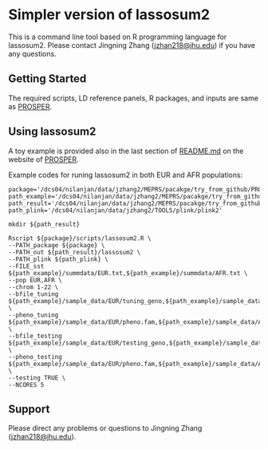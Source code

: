 # Simpler version of lassosum2

This is a command line tool based on R programming language for lassosum2. Please contact Jingning Zhang (jzhan218@jhu.edu) if you have any questions.


## Getting Started

The required scripts, LD reference panels, R packages, and inputs are same as [PROSPER]( https://github.com/Jingning-Zhang/PROSPER ). 

## Using lassosum2

A toy example is provided also in the last section of [README.md](https://github.com/Jingning-Zhang/PROSPER/blob/main/README.md) on the website of [PROSPER]( https://github.com/Jingning-Zhang/PROSPER).

Example codes for runing lassosum2 in both EUR and AFR populations:

```
package='/dcs04/nilanjan/data/jzhang2/MEPRS/pacakge/try_from_github/PROSPER'
path_example='/dcs04/nilanjan/data/jzhang2/MEPRS/pacakge/try_from_github/PROSPER/example/'
path_result='/dcs04/nilanjan/data/jzhang2/MEPRS/pacakge/try_from_github/PROSPER/PROSPER_example_results/'
path_plink='/dcs04/nilanjan/data/jzhang2/TOOLS/plink/plink2'

mkdir ${path_result}

Rscript ${package}/scripts/lassosum2.R \
--PATH_package ${package} \
--PATH_out ${path_result}/lassosum2 \
--PATH_plink ${path_plink} \
--FILE_sst ${path_example}/summdata/EUR.txt,${path_example}/summdata/AFR.txt \
--pop EUR,AFR \
--chrom 1-22 \
--bfile_tuning ${path_example}/sample_data/EUR/tuning_geno,${path_example}/sample_data/AFR/tuning_geno \
--pheno_tuning ${path_example}/sample_data/EUR/pheno.fam,${path_example}/sample_data/AFR/pheno.fam \
--bfile_testing ${path_example}/sample_data/EUR/testing_geno,${path_example}/sample_data/AFR/testing_geno \
--pheno_testing ${path_example}/sample_data/EUR/pheno.fam,${path_example}/sample_data/AFR/pheno.fam \
--testing TRUE \
--NCORES 5

```


<!-- 

```
directory = '/dcs04/nilanjan/data/jzhang2/PRS-epr'
target_pop = 'AFR'
path_out = '/dcs04/nilanjan/data/jzhang2/example/PRS-epr'
path_sumdata = '/dcs04/nilanjan/data/jzhang2/example/summdata'
path_lassosum2 = '/dcs04/nilanjan/data/jzhang2/example/lassosum2'
path_plink = '/dcs04/nilanjan/data/jzhang2/TOOLS/plink/plink2'
path_geno = '/dcs04/nilanjan/data/jzhang2/UKBB/genotype'
path_pheno = '/dcs04/nilanjan/data/jzhang2/UKBB/phenotype'
path_covar = '/dcs04/nilanjan/data/jzhang2/UKBB/covariate'


Rscript ${directory}/scripts/PRS-epr.R \
--PATH_package ${directory} \
--PATH_out ${path_out} \
--FILE_sst ${path_sumdata}/EUR.txt,${path_sumdata}/AFR.txt,${path_sumdata}/AMR.txt \
--pop EUR,AFR,AMR \
--lassosum_param ${path_lassosum2}/EUR/optimal_param.txt,${path_lassosum2}/AFR/optimal_param.txt,${path_lassosum2}/AMR/optimal_param.txt \
--chrom 1-22 \
--Ll 10 \
--Lc 10 \
--verbose 1 \
--NCORES 22 

Rscript ${directory}/scripts/tuning_testing.R \
--PATH_plink ${path_plink} \
--PATH_out ${path_out} \
--prefix ${target_pop} \
--testing T \
--bfile_tuning ${path_geno}/${target_pop}/allchrom_tuning \
--pheno_tuning ${path_pheno}/${target_pop}/tuning.txt \
--covar_tuning ${path_covar}/${target_pop}/tuning.txt \
--bfile_testing ${path_geno}/${target_pop}/allchrom_testing \
--pheno_testing ${path_pheno}/${target_pop}/testing.txt \
--covar_testing ${path_covar}/${target_pop}/testing.txt \
--NCORES 50
```

 - **PATH_package** (required): Full path to the directory mentioned above that contains: 1. a folder scripts downloaded from github 2. LD reference panels downloaded from Google Drive.

 - **PATH_plink** (required): Full path to plink2 executable

 - **PATH_out** (required): Full path to the directory for output results

 - **FILE_sst** (required): Full path and the file name of the GWAS summary statistics from multiple populations, separated by comma. An example of the format
```
    rsid           chr     a1     a0    beta       beta_se    n_eff
    rs3131972      1       G      A     0.00235    0.01269    15000
    rs3131969      1       G      A     -0.01228   0.01206    15000
    rs1048488      1       T      C     0.00989    0.01162    15000

```
Required columns in the files:
  1. rsid: SNP ID in the format of rsXXXX.
  2. chr: chromosome number in the format of 1,2,...,22.
  3. beta: SNP effect. Note that for binary traits, beta is the coefficient in logistic regression, i.e. log(OR). 
  4. beta_se: Standard error of beta.
  5. a1: effective allele (counted allele in regression).
  6. a0: alternative allele (non-A1 allele).
  7. n_eff: Sample size per variant. Note that for binary traits, it is `effective sample sizes = 4 / (1 / N_control + 1 / N_case)`; and for continuous traits, it is simply the sample size.

Note that the summary statistics files are suggested to be cleaned as follows before using:
  1. Keep variants in reference panels to avoid troubles caused by reading huge files. The rsid of variants in reference panels can be found in `ref_bim.txt`.
  2. Alleles are suggested to match to reference panels to avoid flipping strands. The alleles of variants in reference panels can be found in `ref_bim.txt`.
  3. For each population, remove variants whose allele frequencies are less than 1%. If your summary statistics does not contain information of population-specific allele frequencies, we recommanded to use that in 1000G, which can be found in `ref_af.txt`.
  4. Remove variants with small sample size (90% of median sample size per variant).

 - **pop** (required): Population of the GWAS sample (AFR, AMR, EAS, EUR and SAS), in the same order of the GWAS summary statistics files, separated by comma.

 - **lassosum_param** (required): Full path and the file name of the optimal tuning parameters in lassosum2, separated by comma. The optimal parameters can be obtained by running the official [lassosum2]( https://privefl.github.io/bigsnpr-extdoc/polygenic-scores-pgs.html#example-ldpred2-and-lassosum2 "lassosum2"), or used a simplifier version [here]( https://drive.google.com/file/d/1aGwAGdIeVmTaTskSuUdEPE6Z9-evSlUG/view?usp=sharing "lassosum2") which is faster and requires less computation resource. The file must have the following format
```
    delta0    lambda0
    49.8      0.002
```
 - **chrom** (optional): The chromosome on which the model is fitted, separated by comma or dash for consecutive chromosomes. Default is 1-22.

 - **Ll** (optional): Length of tuning parameter path for the tuning parameter `lambda`. Default is 5.

 - **Lc** (optional): Length of tuning parameter path for the tuning parameter `c`. Default is 5.

 - **prefix** (required): Output filename prefix. Suggested value is name of target population. 

 - **bfile_tuning** (required): Full path to PLINK binary input file prefix (minus bed/bim/fam) for tuning.

 - **pheno_tuning** (optional): Full path to phenotype file for tuning (PLINK format). This is optional, taken from `bfile_tuning` otherwise.

 - **covar_tuning**  (optional): Full path to quantitative covariates for tuning (PLINK format).

 - **testing** (optional): Whether to perform testing in a seperate dataset. If TRUE, tuning datasets should be provided (bfile_testing, pheno_testing, covar_testing). Default is FALSE.

 - **bfile_tuning** (optional): Should be provided if `testing=TRUE`. Full path to PLINK binary input file prefix (minus bed/bim/fam) for testing.

 - **pheno_tuning** (optional): Should be provided if `testing=TRUE`. Full path to phenotype file for testing (PLINK format). This is optional, taken from `bfile_tuning` otherwise.

 - **covar_tuning**  (optional): Should be provided if `testing=TRUE`. Full path to quantitative covariates for testing (PLINK format).

 - **SL_library** (optional): Models input to SL.library in SuperLearner function, separated by comma. Default is "SL.glmnet,SL.ridge,SL.lm".

 - **linear_score** (optional): Whether to output PRS text file in the format of `rsid, a1, a0, weight`. Default is TRUE; otherwise, only superlearner model will be saved. Note some models available for SL.library are non-linear models, such as SL.nnet. In this case, PRS text file cannot be output.

 - **verbose** (optional): How much chatter to print: 0=nothing; 1=minimal; 2=all. Default is 1.

 - **NCORES** (optional): Number of cores used for parallel computation. Default is 1. Parallel is used on chromosomes in the script PRS-epr.R, and used on plink for PRS calculation in the script tuning_testing.R. So the suggested value is 22 for script PRS-epr.R, and as many cores as possible for tuning_testing.R. 


## Output -->


## Support

Please direct any problems or questions to Jingning Zhang (jzhan218@jhu.edu).




